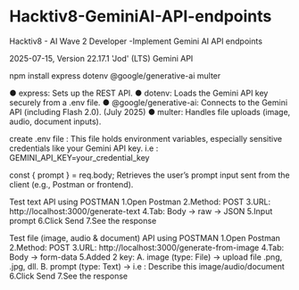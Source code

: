 # Hacktiv8-GeminiAI-API-endpoints
Hacktiv8 - AI Wave 2 Developer -Implement Gemini AI API endpoints

2025-07-15, Version 22.17.1 'Jod' (LTS)
Gemini API 

npm install express dotenv @google/generative-ai multer

● express: Sets up the REST API.
● dotenv: Loads the Gemini API key securely from a .env file.
● @google/generative-ai: Connects to the Gemini API (including Flash 2.0). (July 2025)
● multer: Handles file uploads (image, audio, document inputs).

create .env file : This file holds environment variables, especially sensitive credentials like your Gemini API key. i.e : GEMINI_API_KEY=your_credential_key

const { prompt } = req.body; Retrieves the user’s prompt input sent from the client (e.g., Postman or frontend).

Test text API using POSTMAN
1.Open Postman
2.Method: POST
3.URL: http://localhost:3000/generate-text
4.Tab: Body → raw → JSON
5.Input prompt
6.Click Send
7.See the response 

Test file (image, audio & document) API using POSTMAN
1.Open Postman
2.Method: POST
3.URL: http://localhost:3000/generate-from-image
4.Tab: Body → form-data
5.Added 2 key:
A. image (type: File) → upload file .png, .jpg, dll.
B. prompt (type: Text) → i.e : Describe this image/audio/document
6.Click Send
7.See the response 

